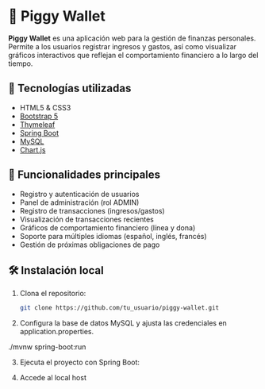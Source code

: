 # 🐷 Piggy Wallet

**Piggy Wallet** es una aplicación web para la gestión de finanzas personales. Permite a los usuarios registrar ingresos y gastos, así como visualizar gráficos interactivos que reflejan el comportamiento financiero a lo largo del tiempo.

## 🚀 Tecnologías utilizadas

- HTML5 & CSS3
- [Bootstrap 5](https://getbootstrap.com/)
- [Thymeleaf](https://www.thymeleaf.org/)
- [Spring Boot](https://spring.io/projects/spring-boot)
- [MySQL](https://www.mysql.com/)
- [Chart.js](https://www.chartjs.org/)

## 🎯 Funcionalidades principales

- Registro y autenticación de usuarios
- Panel de administración (rol ADMIN)
- Registro de transacciones (ingresos/gastos)
- Visualización de transacciones recientes
- Gráficos de comportamiento financiero (línea y dona)
- Soporte para múltiples idiomas (español, inglés, francés)
- Gestión de próximas obligaciones de pago

## 🛠️ Instalación local

1. Clona el repositorio:
   ```bash
   git clone https://github.com/tu_usuario/piggy-wallet.git

2. Configura la base de datos MySQL y ajusta las credenciales en application.properties.
  
  ./mvnw spring-boot:run

3. Ejecuta el proyecto con Spring Boot:

4. Accede al local host
